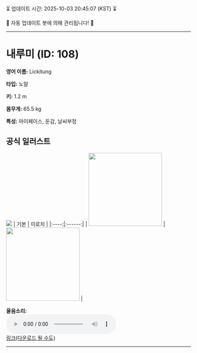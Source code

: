 
⏳ 업데이트 시간: 2025-10-03 20:45:07 (KST) ⏳

🤖 자동 업데이트 봇에 의해 관리됩니다! 🤖

---

# 내루미 (ID: 108)
**영어 이름:** Lickitung

**타입:** 노말

**키:** 1.2 m

**몸무게:** 65.5 kg

**특성:** 마이페이스, 둔감, 날씨부정

## 공식 일러스트
![](https://raw.githubusercontent.com/PokeAPI/sprites/master/sprites/pokemon/other/official-artwork/108.png)
| 기본 | 이로치 |
|:----:|:------:|
| <img src="http://play.pokemonshowdown.com/sprites/ani/lickitung.gif" width="200"> | <img src="http://play.pokemonshowdown.com/sprites/ani-shiny/lickitung.gif" width="200"> |

**울음소리:**<br><audio controls src="https://raw.githubusercontent.com/PokeAPI/cries/main/cries/pokemon/latest/108.ogg"></audio><br> [링크(다운로드 될 수도)](https://raw.githubusercontent.com/PokeAPI/cries/main/cries/pokemon/latest/108.ogg)


---
